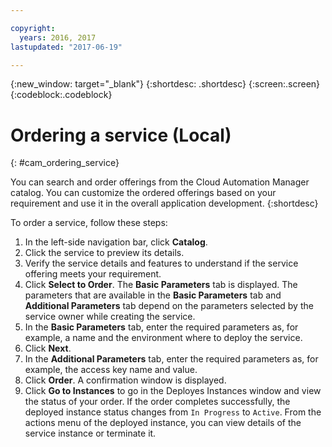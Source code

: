 ```yaml
---

copyright:
  years: 2016, 2017
lastupdated: "2017-06-19"

---
```

<!-- Copyright info and last updated date at top of file: REQUIRED
    The copyright and lastupdated info is YAML content that must occur at the top of the MD file, before attributes are listed.
    It must be --- surrounded by 3 dashes ---
    The value "years" can contain just one year or a two years separated by a comma. (years: 2014, 2016)
    The value "lastupdated" must be followed by a machine date in quotes in the following format: "YYYY-MM-DD"
    The value for "years" must be indented 2 spaces under "copyright", followed by "lastupdated" which should start on its own non-indented line.

-->

<!-- Common attributes used in the template are defined as follows: -->
{:new_window: target="_blank"}
{:shortdesc: .shortdesc}
{:screen:.screen}
{:codeblock:.codeblock}

<!-- Additional task topic: OPTIONAL
This is the template for additional task topics that are needed beyond the basic tasks in the getting started index.md.  As needed, other task topics can be included, with titles such as "Configuring x", "Administering y", "Managing z", etc. This topic is a peer of the getting started index.md in the <servicename>.ditamap. This topic can have one level of children and they also can be referenced in <servicename>.ditamap -->

# Ordering a service (Local)
<!-- for example, Uploading your data -->
{: #cam_ordering_service}
<!-- Provide an appropriate ID above -->

<!-- The short description section should include a sentence describing why this task is needed. For search engine optimization, include the service long name and "Bluemix". For example: -->

You can search and order offerings from the Cloud Automation Manager catalog. You can customize the ordered offerings based on your requirement and use it in the overall application development. 
{:shortdesc}

To order a service, follow these steps:
1. In the left-side navigation bar, click **Catalog**. 
2. Click the service to preview its details. 
4. Verify the service details and features to understand if the service offering meets your requirement.
5. Click **Select to Order**. The  **Basic Parameters** tab is displayed. The parameters that are available in the **Basic Parameters** tab and **Additional Parameters** tab depend on the parameters selected by the service owner while creating the service. 
6. In the **Basic Parameters** tab, enter the required parameters as, for example, a name and the environment where to deploy the service.
7. Click **Next**.
8. In the **Additional Parameters** tab, enter the required parameters as, for example, the access key name and value.  
9. Click **Order**. A confirmation window is displayed.
10. Click **Go to Instances** to go in the Deployes Instances window and view the status of your order. If the order completes successfully,  the deployed instance status changes from `In Progress` to `Active`. From the actions menu of the deployed instance, you can view details of the service instance or terminate it. 
